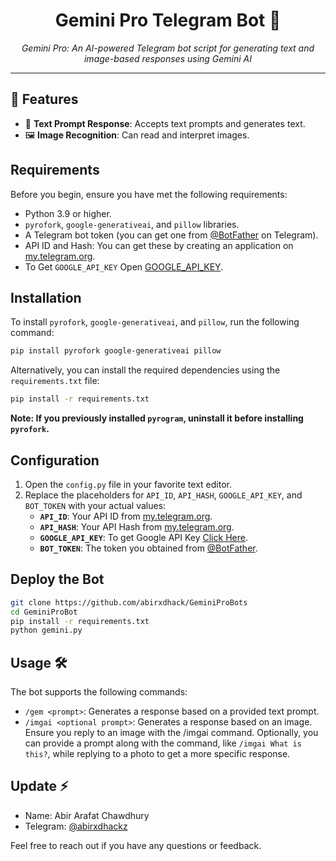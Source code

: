 # <h1 align="center">Gemini Pro Telegram Bot 🌌</h1>

<p align="center">
  <em>Gemini Pro: An AI-powered Telegram bot script for generating text and image-based responses using Gemini AI</em>
</p>
<hr>

## 🌟 Features

- 🍪 **Text Prompt Response**: Accepts text prompts and generates text.
- 🖼️ **Image Recognition**: Can read and interpret images.

## Requirements

Before you begin, ensure you have met the following requirements:

- Python 3.9 or higher.
- `pyrofork`, `google-generativeai`, and `pillow` libraries.
- A Telegram bot token (you can get one from [@BotFather](https://t.me/BotFather) on Telegram).
- API ID and Hash: You can get these by creating an application on [my.telegram.org](https://my.telegram.org).
- To Get `GOOGLE_API_KEY` Open [GOOGLE_API_KEY](https://makersuite.google.com/app/apikey).

## Installation

To install `pyrofork`, `google-generativeai`, and `pillow`, run the following command:

```bash
pip install pyrofork google-generativeai pillow
```

Alternatively, you can install the required dependencies using the `requirements.txt` file:

```bash
pip install -r requirements.txt
```

**Note: If you previously installed `pyrogram`, uninstall it before installing `pyrofork`.**

## Configuration

1. Open the `config.py` file in your favorite text editor.
2. Replace the placeholders for `API_ID`, `API_HASH`, `GOOGLE_API_KEY`, and `BOT_TOKEN` with your actual values:
   - **`API_ID`**: Your API ID from [my.telegram.org](https://my.telegram.org).
   - **`API_HASH`**: Your API Hash from [my.telegram.org](https://my.telegram.org).
   - **`GOOGLE_API_KEY`**: To get Google API Key [Click Here](https://makersuite.google.com/app/apikey).
   - **`BOT_TOKEN`**: The token you obtained from [@BotFather](https://t.me/BotFather).

## Deploy the Bot

```sh
git clone https://github.com/abirxdhack/GeminiProBots
cd GeminiProBot
pip install -r requirements.txt
python gemini.py
```

## Usage 🛠️

The bot supports the following commands:

- `/gem <prompt>`: Generates a response based on a provided text prompt.
- `/imgai <optional prompt>`: Generates a response based on an image. Ensure you reply to an image with the /imgai command. Optionally, you can provide a prompt along with the command, like `/imgai What is this?`, while replying to a photo to get a more specific response.

## Update ⚡️

- Name: Abir Arafat Chawdhury
- Telegram: [@abirxdhackz](https://t.me/abirxdhackz)

Feel free to reach out if you have any questions or feedback.